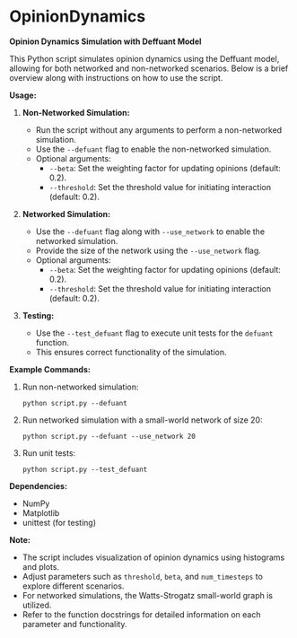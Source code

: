 # OpinionDynamics

**Opinion Dynamics Simulation with Deffuant Model**

This Python script simulates opinion dynamics using the Deffuant model, allowing for both networked and non-networked scenarios. Below is a brief overview along with instructions on how to use the script.

**Usage:**

1. **Non-Networked Simulation:**
   - Run the script without any arguments to perform a non-networked simulation.
   - Use the `--defuant` flag to enable the non-networked simulation.
   - Optional arguments:
     - `--beta`: Set the weighting factor for updating opinions (default: 0.2).
     - `--threshold`: Set the threshold value for initiating interaction (default: 0.2).

2. **Networked Simulation:**
   - Use the `--defuant` flag along with `--use_network` to enable the networked simulation.
   - Provide the size of the network using the `--use_network` flag.
   - Optional arguments:
     - `--beta`: Set the weighting factor for updating opinions (default: 0.2).
     - `--threshold`: Set the threshold value for initiating interaction (default: 0.2).

3. **Testing:**
   - Use the `--test_defuant` flag to execute unit tests for the `defuant` function.
   - This ensures correct functionality of the simulation.

**Example Commands:**

1. Run non-networked simulation:
   ```
   python script.py --defuant
   ```

2. Run networked simulation with a small-world network of size 20:
   ```
   python script.py --defuant --use_network 20
   ```

3. Run unit tests:
   ```
   python script.py --test_defuant
   ```

**Dependencies:**
- NumPy
- Matplotlib
- unittest (for testing)

**Note:**
- The script includes visualization of opinion dynamics using histograms and plots.
- Adjust parameters such as `threshold`, `beta`, and `num_timesteps` to explore different scenarios.
- For networked simulations, the Watts-Strogatz small-world graph is utilized.
- Refer to the function docstrings for detailed information on each parameter and functionality.
